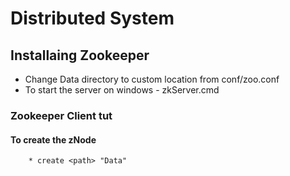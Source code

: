 # Distributed System 

## Installaing Zookeeper 

* Change Data directory to custom location from conf/zoo.conf
* To start the server on windows - zkServer.cmd

### Zookeeper Client tut 
  #### To create the zNode 
        * create <path> "Data"
